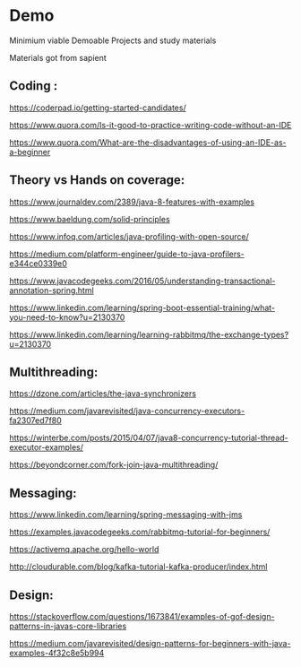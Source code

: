 # Demo
Minimium viable Demoable Projects and study materials

Materials got from sapient

Coding :
-           
https://coderpad.io/getting-started-candidates/

https://www.quora.com/Is-it-good-to-practice-writing-code-without-an-IDE

https://www.quora.com/What-are-the-disadvantages-of-using-an-IDE-as-a-beginner

Theory vs Hands on coverage:
-     
https://www.journaldev.com/2389/java-8-features-with-examples

https://www.baeldung.com/solid-principles

https://www.infoq.com/articles/java-profiling-with-open-source/

https://medium.com/platform-engineer/guide-to-java-profilers-e344ce0339e0

https://www.javacodegeeks.com/2016/05/understanding-transactional-annotation-spring.html

https://www.linkedin.com/learning/spring-boot-essential-training/what-you-need-to-know?u=2130370

https://www.linkedin.com/learning/learning-rabbitmq/the-exchange-types?u=2130370

Multithreading:
-     
https://dzone.com/articles/the-java-synchronizers

https://medium.com/javarevisited/java-concurrency-executors-fa2307ed7f80

https://winterbe.com/posts/2015/04/07/java8-concurrency-tutorial-thread-executor-examples/

https://beyondcorner.com/fork-join-java-multithreading/

Messaging:
-     
https://www.linkedin.com/learning/spring-messaging-with-jms

https://examples.javacodegeeks.com/rabbitmq-tutorial-for-beginners/

https://activemq.apache.org/hello-world

http://cloudurable.com/blog/kafka-tutorial-kafka-producer/index.html

Design:
-     
https://stackoverflow.com/questions/1673841/examples-of-gof-design-patterns-in-javas-core-libraries

https://medium.com/javarevisited/design-patterns-for-beginners-with-java-examples-4f32c8e5b994


